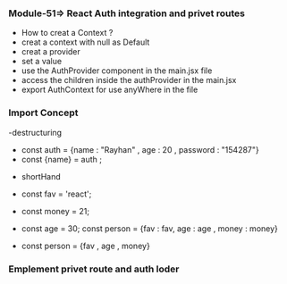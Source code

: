 ### Module-51=> React Auth integration and privet routes

- How to creat a Context ?
 - creat a context with null as Default
 - creat a provider
 - set a value
 - use the AuthProvider component in the main.jsx file
 - access the children inside the authProvider  in the main.jsx
 - export AuthContext for use anyWhere in the file


 ### Import Concept
  -destructuring
  - const auth = {name : "Rayhan" , age : 20 , password : "154287"}
  - const {name} = auth ;

<!-- opposite of destructuring -->
  - shortHand
  - const fav = 'react';
  - const money = 21;
  - const age = 30;
  const person = {fav : fav, age : age , money : money}

  - const person = {fav , age , money}

  ### Emplement privet route and auth loder
